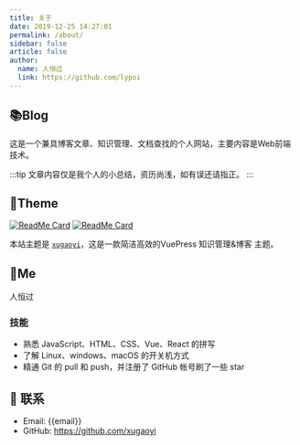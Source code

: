 ```yaml
---
title: 关于
date: 2019-12-25 14:27:01
permalink: /about/
sidebar: false
article: false
author:
  name: 人恒过
  link: https://github.com/lypoi
---
```


## 📚Blog
这是一个兼具博客文章、知识管理、文档查找的个人网站，主要内容是Web前端技术。

:::tip
文章内容仅是我个人的小总结，资历尚浅，如有误还请指正。
:::


## 🎨Theme

[<img src="https://github-readme-stats.vercel.app/api/pin/?username=xugaoyi&amp;repo=vuepress-theme-vdoing" alt="ReadMe Card" class="no-zoom">](https://github.com/lypoi/vdoingBlog)
[<img src="https://github-readme-stats.vercel.app/api/pin/?username=xugaoyi&amp;repo=vuepress-theme-vdoing-doc" alt="ReadMe Card" class="no-zoom">](https://doc.xugaoyi.com/)

本站主题是 [`xugaoyi`](https://github1s.com/xugaoyi/vuepress-theme-vdoing)，这是一款简洁高效的VuePress 知识管理&博客 主题。

## 🐼Me
人恒过

### 技能
* 熟悉 JavaScript、HTML、CSS、Vue、React 的拼写
* 了解 Linux、windows、macOS 的开关机方式
* 精通 Git 的 pull 和 push，并注册了 GitHub 帐号刷了一些 star

## :email: 联系

- Email:  <a :href="email">{{email}}</a>
- GitHub: <https://github.com/xugaoyi>


<script>
  export default {
    data(){
      return {
        email: '2329506671@qq.com',
      }
    },
    mounted(){}
  }
</script>